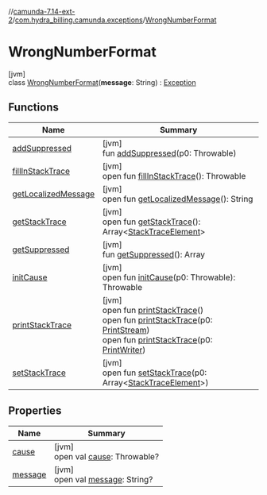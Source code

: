 //[camunda-7.14-ext-2](../../../index.md)/[com.hydra_billing.camunda.exceptions](../index.md)/[WrongNumberFormat](index.md)

# WrongNumberFormat

[jvm]\
class [WrongNumberFormat](index.md)(**message**: String) : [Exception](https://docs.oracle.com/javase/8/docs/api/java/lang/Exception.html)

## Functions

| Name | Summary |
|---|---|
| [addSuppressed](../-imprint-response-exception/index.md#282858770%2FFunctions%2F1949605733) | [jvm]<br>fun [addSuppressed](../-imprint-response-exception/index.md#282858770%2FFunctions%2F1949605733)(p0: Throwable) |
| [fillInStackTrace](../-imprint-response-exception/index.md#-1102069925%2FFunctions%2F1949605733) | [jvm]<br>open fun [fillInStackTrace](../-imprint-response-exception/index.md#-1102069925%2FFunctions%2F1949605733)(): Throwable |
| [getLocalizedMessage](../-imprint-response-exception/index.md#1043865560%2FFunctions%2F1949605733) | [jvm]<br>open fun [getLocalizedMessage](../-imprint-response-exception/index.md#1043865560%2FFunctions%2F1949605733)(): String |
| [getStackTrace](../-imprint-response-exception/index.md#2050903719%2FFunctions%2F1949605733) | [jvm]<br>open fun [getStackTrace](../-imprint-response-exception/index.md#2050903719%2FFunctions%2F1949605733)(): Array<[StackTraceElement](https://docs.oracle.com/javase/8/docs/api/java/lang/StackTraceElement.html)> |
| [getSuppressed](../-imprint-response-exception/index.md#672492560%2FFunctions%2F1949605733) | [jvm]<br>fun [getSuppressed](../-imprint-response-exception/index.md#672492560%2FFunctions%2F1949605733)(): Array<Throwable> |
| [initCause](../-imprint-response-exception/index.md#-418225042%2FFunctions%2F1949605733) | [jvm]<br>open fun [initCause](../-imprint-response-exception/index.md#-418225042%2FFunctions%2F1949605733)(p0: Throwable): Throwable |
| [printStackTrace](../-imprint-response-exception/index.md#-1769529168%2FFunctions%2F1949605733) | [jvm]<br>open fun [printStackTrace](../-imprint-response-exception/index.md#-1769529168%2FFunctions%2F1949605733)()<br>open fun [printStackTrace](../-imprint-response-exception/index.md#1841853697%2FFunctions%2F1949605733)(p0: [PrintStream](https://docs.oracle.com/javase/8/docs/api/java/io/PrintStream.html))<br>open fun [printStackTrace](../-imprint-response-exception/index.md#1175535278%2FFunctions%2F1949605733)(p0: [PrintWriter](https://docs.oracle.com/javase/8/docs/api/java/io/PrintWriter.html)) |
| [setStackTrace](../-imprint-response-exception/index.md#2135801318%2FFunctions%2F1949605733) | [jvm]<br>open fun [setStackTrace](../-imprint-response-exception/index.md#2135801318%2FFunctions%2F1949605733)(p0: Array<[StackTraceElement](https://docs.oracle.com/javase/8/docs/api/java/lang/StackTraceElement.html)>) |

## Properties

| Name | Summary |
|---|---|
| [cause](index.md#-1934576805%2FProperties%2F1949605733) | [jvm]<br>open val [cause](index.md#-1934576805%2FProperties%2F1949605733): Throwable? |
| [message](index.md#-437323843%2FProperties%2F1949605733) | [jvm]<br>open val [message](index.md#-437323843%2FProperties%2F1949605733): String? |
